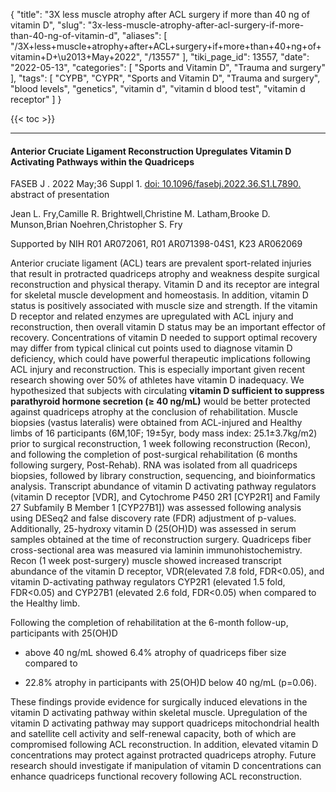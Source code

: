 {
    "title": "3X less muscle atrophy after ACL surgery if more than 40 ng of vitamin D",
    "slug": "3x-less-muscle-atrophy-after-acl-surgery-if-more-than-40-ng-of-vitamin-d",
    "aliases": [
        "/3X+less+muscle+atrophy+after+ACL+surgery+if+more+than+40+ng+of+vitamin+D+\u2013+May+2022",
        "/13557"
    ],
    "tiki_page_id": 13557,
    "date": "2022-05-13",
    "categories": [
        "Sports and Vitamin D",
        "Trauma and surgery"
    ],
    "tags": [
        "CYPB",
        "CYPR",
        "Sports and Vitamin D",
        "Trauma and surgery",
        "blood levels",
        "genetics",
        "vitamin d",
        "vitamin d blood test",
        "vitamin d receptor"
    ]
}


{{< toc >}} 

---

#### Anterior Cruciate Ligament Reconstruction Upregulates Vitamin D Activating Pathways within the Quadriceps

FASEB J . 2022 May;36 Suppl 1. [doi: 10.1096/fasebj.2022.36.S1.L7890.](https://doi.org/10.1096/fasebj.2022.36.S1.L7890.) abstract of presentation

Jean L. Fry,Camille R. Brightwell,Christine M. Latham,Brooke D. Munson,Brian Noehren,Christopher S. Fry

Supported by NIH R01 AR072061, R01 AR071398-04S1, K23 AR062069

Anterior cruciate ligament (ACL) tears are prevalent sport-related injuries that result in protracted quadriceps atrophy and weakness despite surgical reconstruction and physical therapy. Vitamin D and its receptor are integral for skeletal muscle development and homeostasis. In addition, vitamin D status is positively associated with muscle size and strength. If the vitamin D receptor and related enzymes are upregulated with ACL injury and reconstruction, then overall vitamin D status may be an important effector of recovery. Concentrations of vitamin D needed to support optimal recovery may differ from typical clinical cut points used to diagnose vitamin D deficiency, which could have powerful therapeutic implications following ACL injury and reconstruction. This is especially important given recent research showing over 50% of athletes have vitamin D inadequacy. We hypothesized that subjects with circulating  **vitamin D sufficient to suppress parathyroid hormone secretion (≥ 40 ng/mL)**  would be better protected against quadriceps atrophy at the conclusion of rehabilitation. Muscle biopsies (vastus lateralis) were obtained from ACL-injured and Healthy limbs of 16 participants (6M,10F; 19±5yr, body mass index: 25.1±3.7kg/m2) prior to surgical reconstruction, 1 week following reconstruction (Recon), and following the completion of post-surgical rehabilitation (6 months following surgery, Post-Rehab). RNA was isolated from all quadriceps biopsies, followed by library construction, sequencing, and bioinformatics analysis. Transcript abundance of vitamin D activating pathway regulators (vitamin D receptor <span>[VDR]</span>, and Cytochrome P450 2R1 <span>[CYP2R1]</span> and Family 27 Subfamily B Member 1 <span>[CYP27B1]</span>) was assessed following analysis using DESeq2 and false discovery rate (FDR) adjustment of p-values. Additionally, 25-hydroxy vitamin D (25(OH)D) was assessed in serum samples obtained at the time of reconstruction surgery. Quadriceps fiber cross-sectional area was measured via laminin immunohistochemistry. Recon (1 week post-surgery) muscle showed increased transcript abundance of the vitamin D receptor, VDR(elevated 7.8 fold, FDR<0.05), and vitamin D-activating pathway regulators CYP2R1 (elevated 1.5 fold, FDR<0.05) and CYP27B1 (elevated 2.6 fold, FDR<0.05) when compared to the Healthy limb. 

Following the completion of rehabilitation at the 6-month follow-up, participants with 25(OH)D 

* above 40 ng/mL showed 6.4% atrophy of quadriceps fiber size compared to 

* 22.8% atrophy in participants with 25(OH)D below 40 ng/mL (p=0.06). 

These findings provide evidence for surgically induced elevations in the vitamin D activating pathway within skeletal muscle. Upregulation of the vitamin D activating pathway may support quadriceps mitochondrial health and satellite cell activity and self-renewal capacity, both of which are compromised following ACL reconstruction. In addition, elevated vitamin D concentrations may protect against protracted quadriceps atrophy. Future research should investigate if manipulation of vitamin D concentrations can enhance quadriceps functional recovery following ACL reconstruction.